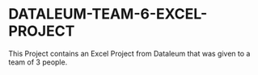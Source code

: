 # DATALEUM-TEAM-6-EXCEL-PROJECT
This Project contains an Excel Project from Dataleum that was given to a team of 3 people. 
